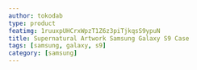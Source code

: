 ```yaml
---
author: tokodab
type: product
featimg: 1ruuxpUHCrxWpzT1Z6z3piTjkqsS9ypuN
title: Supernatural Artwork Samsung Galaxy S9 Case
tags: [samsung, galaxy, s9]
category: [samsung]
---
```

